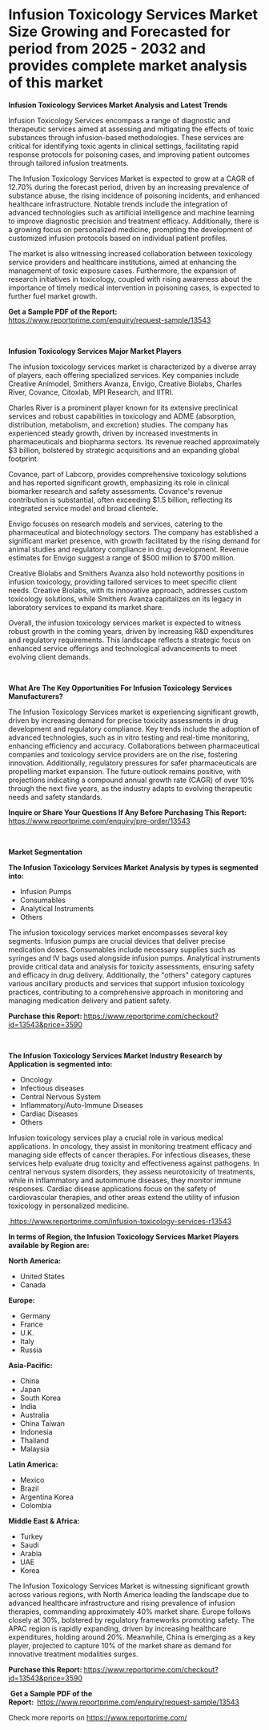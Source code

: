 <p><h1>Infusion Toxicology Services Market Size Growing and Forecasted for period from 2025 - 2032 and provides complete market analysis of this market</h1></p><p><strong>Infusion Toxicology Services Market Analysis and Latest Trends</strong></p>
<p><p>Infusion Toxicology Services encompass a range of diagnostic and therapeutic services aimed at assessing and mitigating the effects of toxic substances through infusion-based methodologies. These services are critical for identifying toxic agents in clinical settings, facilitating rapid response protocols for poisoning cases, and improving patient outcomes through tailored infusion treatments.</p><p>The Infusion Toxicology Services Market is expected to grow at a CAGR of 12.70% during the forecast period, driven by an increasing prevalence of substance abuse, the rising incidence of poisoning incidents, and enhanced healthcare infrastructure. Notable trends include the integration of advanced technologies such as artificial intelligence and machine learning to improve diagnostic precision and treatment efficacy. Additionally, there is a growing focus on personalized medicine, prompting the development of customized infusion protocols based on individual patient profiles.</p><p>The market is also witnessing increased collaboration between toxicology service providers and healthcare institutions, aimed at enhancing the management of toxic exposure cases. Furthermore, the expansion of research initiatives in toxicology, coupled with rising awareness about the importance of timely medical intervention in poisoning cases, is expected to further fuel market growth.</p></p>
<p><strong>Get a Sample PDF of the Report:&nbsp;</strong> <a href="https://www.reportprime.com/enquiry/request-sample/13543?utm_campaign=3093&utm_medium=2&utm_source=Github&utm_content=ia&utm_term=20032025&utm_id=infusion-toxicology-services">https://www.reportprime.com/enquiry/request-sample/13543</a></p>
<p>&nbsp;</p>
<p><strong>Infusion Toxicology Services Major Market Players</strong></p>
<p><p>The infusion toxicology services market is characterized by a diverse array of players, each offering specialized services. Key companies include Creative Animodel, Smithers Avanza, Envigo, Creative Biolabs, Charles River, Covance, Citoxlab, MPI Research, and IITRI. </p><p>Charles River is a prominent player known for its extensive preclinical services and robust capabilities in toxicology and ADME (absorption, distribution, metabolism, and excretion) studies. The company has experienced steady growth, driven by increased investments in pharmaceuticals and biopharma sectors. Its revenue reached approximately $3 billion, bolstered by strategic acquisitions and an expanding global footprint.</p><p>Covance, part of Labcorp, provides comprehensive toxicology solutions and has reported significant growth, emphasizing its role in clinical biomarker research and safety assessments. Covance's revenue contribution is substantial, often exceeding $1.5 billion, reflecting its integrated service model and broad clientele.</p><p>Envigo focuses on research models and services, catering to the pharmaceutical and biotechnology sectors. The company has established a significant market presence, with growth facilitated by the rising demand for animal studies and regulatory compliance in drug development. Revenue estimates for Envigo suggest a range of $500 million to $700 million.</p><p>Creative Biolabs and Smithers Avanza also hold noteworthy positions in infusion toxicology, providing tailored services to meet specific client needs. Creative Biolabs, with its innovative approach, addresses custom toxicology solutions, while Smithers Avanza capitalizes on its legacy in laboratory services to expand its market share.</p><p>Overall, the infusion toxicology services market is expected to witness robust growth in the coming years, driven by increasing R&D expenditures and regulatory requirements. This landscape reflects a strategic focus on enhanced service offerings and technological advancements to meet evolving client demands.</p></p>
<p>&nbsp;</p>
<p><strong>What Are The Key Opportunities For Infusion Toxicology Services Manufacturers?</strong></p>
<p><p>The Infusion Toxicology Services market is experiencing significant growth, driven by increasing demand for precise toxicity assessments in drug development and regulatory compliance. Key trends include the adoption of advanced technologies, such as in vitro testing and real-time monitoring, enhancing efficiency and accuracy. Collaborations between pharmaceutical companies and toxicology service providers are on the rise, fostering innovation. Additionally, regulatory pressures for safer pharmaceuticals are propelling market expansion. The future outlook remains positive, with projections indicating a compound annual growth rate (CAGR) of over 10% through the next five years, as the industry adapts to evolving therapeutic needs and safety standards.</p></p>
<p><strong>Inquire or Share Your Questions If Any Before Purchasing This Report:</strong> <a href="https://www.reportprime.com/enquiry/pre-order/13543?utm_campaign=3093&utm_medium=2&utm_source=Github&utm_content=ia&utm_term=20032025&utm_id=infusion-toxicology-services">https://www.reportprime.com/enquiry/pre-order/13543</a></p>
<p>&nbsp;</p>
<p><strong>Market Segmentation</strong></p>
<p><strong>The Infusion Toxicology Services Market Analysis by types is segmented into:</strong></p>
<p><ul><li>Infusion Pumps</li><li>Consumables</li><li>Analytical Instruments</li><li>Others</li></ul></p>
<p><p>The infusion toxicology services market encompasses several key segments. Infusion pumps are crucial devices that deliver precise medication doses. Consumables include necessary supplies such as syringes and IV bags used alongside infusion pumps. Analytical instruments provide critical data and analysis for toxicity assessments, ensuring safety and efficacy in drug delivery. Additionally, the "others" category captures various ancillary products and services that support infusion toxicology practices, contributing to a comprehensive approach in monitoring and managing medication delivery and patient safety.</p></p>
<p><strong>Purchase this Report:&nbsp;</strong><a href="https://www.reportprime.com/checkout?id=13543&price=3590&utm_campaign=3093&utm_medium=2&utm_source=Github&utm_content=ia&utm_term=20032025&utm_id=infusion-toxicology-services">https://www.reportprime.com/checkout?id=13543&price=3590</a></p>
<p>&nbsp;</p>
<p><strong>The Infusion Toxicology Services Market Industry Research by Application is segmented into:</strong></p>
<p><ul><li>Oncology</li><li>Infectious diseases</li><li>Central Nervous System</li><li>Inflammatory/Auto-Immune Diseases</li><li>Cardiac Diseases</li><li>Others</li></ul></p>
<p><p>Infusion toxicology services play a crucial role in various medical applications. In oncology, they assist in monitoring treatment efficacy and managing side effects of cancer therapies. For infectious diseases, these services help evaluate drug toxicity and effectiveness against pathogens. In central nervous system disorders, they assess neurotoxicity of treatments, while in inflammatory and autoimmune diseases, they monitor immune responses. Cardiac disease applications focus on the safety of cardiovascular therapies, and other areas extend the utility of infusion toxicology in personalized medicine.</p></p>
<p><a href="https://www.reportprime.com/infusion-toxicology-services-r13543?utm_campaign=3093&utm_medium=2&utm_source=Github&utm_content=ia&utm_term=20032025&utm_id=infusion-toxicology-services">&nbsp;https://www.reportprime.com/infusion-toxicology-services-r13543</a></p>
<p><strong>In terms of Region, the Infusion Toxicology Services Market Players available by Region are:</strong></p>
<p>
    <p> <strong> North America: </strong>
        <ul>
            <li>United States</li>
            <li>Canada</li>
        </ul>
        </p> 
    <p> <strong> Europe: </strong>
        <ul>
            <li>Germany</li>
            <li>France</li>
            <li>U.K.</li>
            <li>Italy</li>
            <li>Russia</li>
        </ul>
        </p> 
    <p> <strong> Asia-Pacific: </strong>
        <ul>
            <li>China</li>
            <li>Japan</li>
            <li>South Korea</li>
            <li>India</li>
            <li>Australia</li>
            <li>China Taiwan</li>
            <li>Indonesia</li>
            <li>Thailand</li>
            <li>Malaysia</li>
        </ul>
        </p> 
    <p> <strong> Latin America: </strong>
        <ul>
            <li>Mexico</li>
            <li>Brazil</li>
            <li>Argentina Korea</li>
            <li>Colombia</li>
        </ul>
        </p> 
    <p> <strong> Middle East & Africa: </strong>
        <ul>
            <li>Turkey</li>
            <li>Saudi</li>
            <li>Arabia</li>
            <li>UAE</li>
            <li>Korea</li>
        </ul>
    </p>
    </p>
<p><p>The Infusion Toxicology Services Market is witnessing significant growth across various regions, with North America leading the landscape due to advanced healthcare infrastructure and rising prevalence of infusion therapies, commanding approximately 40% market share. Europe follows closely at 30%, bolstered by regulatory frameworks promoting safety. The APAC region is rapidly expanding, driven by increasing healthcare expenditures, holding around 20%. Meanwhile, China is emerging as a key player, projected to capture 10% of the market share as demand for innovative treatment modalities surges.</p></p>
<p><strong>Purchase this Report: </strong><a href="https://www.reportprime.com/checkout?id=13543&price=3590&utm_campaign=3093&utm_medium=2&utm_source=Github&utm_content=ia&utm_term=20032025&utm_id=infusion-toxicology-services">https://www.reportprime.com/checkout?id=13543&price=3590</a></p>
<p>&nbsp;<strong>Get a Sample PDF of the Report:&nbsp;&nbsp;</strong><a href="https://www.reportprime.com/enquiry/request-sample/13543?utm_campaign=3093&utm_medium=2&utm_source=Github&utm_content=ia&utm_term=20032025&utm_id=infusion-toxicology-services">https://www.reportprime.com/enquiry/request-sample/13543</a></p>
<p><strong></strong></p>
<p>Check more reports on <a href="https://www.reportprime.com/?utm_campaign=3093&utm_medium=2&utm_source=Github&utm_content=ia&utm_term=20032025&utm_id=infusion-toxicology-services">https://www.reportprime.com/</a></p>